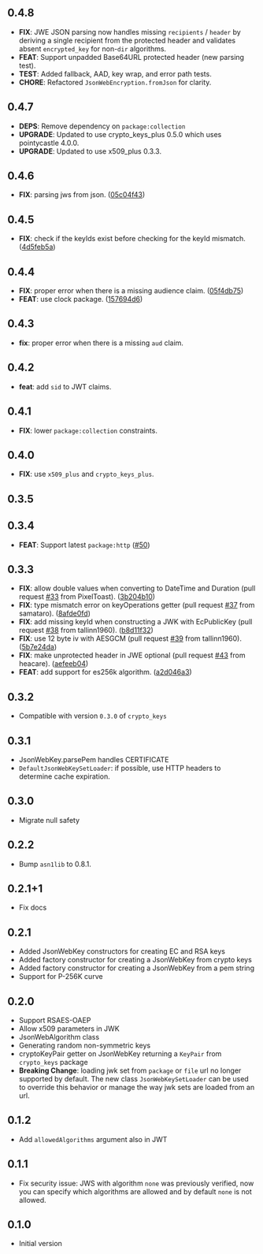 ## 0.4.8
 - **FIX**: JWE JSON parsing now handles missing `recipients` / `header` by deriving a single recipient from the protected header and validates absent `encrypted_key` for non-`dir` algorithms.
 - **FEAT**: Support unpadded Base64URL protected header (new parsing test). 
 - **TEST**: Added fallback, AAD, key wrap, and error path tests.
 - **CHORE**: Refactored `JsonWebEncryption.fromJson` for clarity.

## 0.4.7
 - **DEPS**: Remove dependency on `package:collection`
 - **UPGRADE**: Updated to use crypto_keys_plus 0.5.0 which uses pointycastle 4.0.0.
 - **UPGRADE**: Updated to use x509_plus 0.3.3.

## 0.4.6

 - **FIX**: parsing jws from json. ([05c04f43](https://github.com/appsup-dart/jose/commit/05c04f4329d1ea0fbe54ab57b7ecb602fc541635))


## 0.4.5

 - **FIX**: check if the keyIds exist before checking for the keyId mismatch. ([4d5feb5a](https://github.com/appsup-dart/jose/commit/4d5feb5a3d4f0ec35f0be5c7f1442c893f99ff55))

## 0.4.4

 - **FIX**: proper error when there is a missing audience claim. ([05f4db75](https://github.com/appsup-dart/jose/commit/05f4db7523f7106dc8b5c9ce06ddb57f268df062))
 - **FEAT**: use clock package. ([157694d6](https://github.com/appsup-dart/jose/commit/157694d6bdec8ff0b3d6e54eb2341e3471ac4d20))

## 0.4.3
 - **fix**: proper error when there is a missing `aud` claim.

## 0.4.2
 - **feat**: add `sid` to JWT claims.

## 0.4.1
 - **FIX**: lower `package:collection` constraints.
 
## 0.4.0
 - **FIX**: use `x509_plus` and `crypto_keys_plus`.

## 0.3.5

## 0.3.4

 - **FEAT**: Support latest `package:http` ([#50](https://github.com/appsup-dart/jose/pull/50))


## 0.3.3

 - **FIX**: allow double values when converting to DateTime and Duration (pull request [#33](https://github.com/appsup-dart/jose/issues/33) from PixelToast). ([3b204b10](https://github.com/appsup-dart/jose/commit/3b204b10101c7db7dc275279dcc4090a1494d238))
 - **FIX**: type mismatch error on keyOperations getter (pull request [#37](https://github.com/appsup-dart/jose/issues/37) from samataro). ([8afde0fd](https://github.com/appsup-dart/jose/commit/8afde0fda8f0e5232e115dbeff25d2367b7521cb))
 - **FIX**: add missing keyId when constructing a JWK with EcPublicKey (pull request [#38](https://github.com/appsup-dart/jose/issues/38) from tallinn1960). ([b8d11f32](https://github.com/appsup-dart/jose/commit/b8d11f325914ead348ae97fa7e344eb3dca7ee8f))
 - **FIX**: use 12 byte iv with AESGCM (pull request [#39](https://github.com/appsup-dart/jose/issues/39) from tallinn1960). ([5b7e24da](https://github.com/appsup-dart/jose/commit/5b7e24da01fc3e782203ace5be9752055b54b33d))
 - **FIX**: make unprotected header in JWE optional (pull request [#43](https://github.com/appsup-dart/jose/issues/43) from heacare). ([aefeeb04](https://github.com/appsup-dart/jose/commit/aefeeb043fd5203314a691deaece87fb4fbc54c2))
 - **FEAT**: add support for es256k algorithm. ([a2d046a3](https://github.com/appsup-dart/jose/commit/a2d046a334a9060fc258610ce2e23c4865bfa3b3))


## 0.3.2

- Compatible with version `0.3.0` of `crypto_keys`

## 0.3.1

- JsonWebKey.parsePem handles CERTIFICATE
- `DefaultJsonWebKeySetLoader`: if possible, use HTTP headers to determine cache expiration. 

## 0.3.0

- Migrate null safety

## 0.2.2
- Bump `asn1lib` to 0.8.1.

## 0.2.1+1

- Fix docs

## 0.2.1

- Added JsonWebKey constructors for creating EC and RSA keys
- Added factory constructor for creating a JsonWebKey from crypto keys
- Added factory constructor for creating a JsonWebKey from a pem string
- Support for P-256K curve 

## 0.2.0

- Support RSAES-OAEP
- Allow x509 parameters in JWK
- JsonWebAlgorithm class
- Generating random non-symmetric keys
- cryptoKeyPair getter on JsonWebKey returning a `KeyPair` from `crypto_keys` package
- **Breaking Change**: loading jwk set from `package` or `file` url no longer supported by default. The new class 
`JsonWebKeySetLoader` can be used to override this behavior or manage the way jwk sets are loaded from an url. 

## 0.1.2

- Add `allowedAlgorithms` argument also in JWT

## 0.1.1

- Fix security issue: JWS with algorithm `none` was previously verified, 
now you can specify which algorithms are allowed and by default `none` is 
not allowed.  

## 0.1.0

- Initial version
